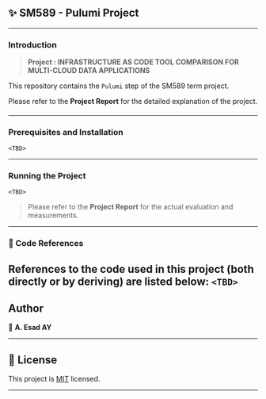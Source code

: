 ## ✨ SM589 - Pulumi Project
---

### Introduction

> **Project : INFRASTRUCTURE AS CODE TOOL COMPARISON FOR MULTI-CLOUD DATA APPLICATIONS**

This repository contains the `Pulumi` step of the SM589 term project.

Please refer to the **Project Report** for the detailed explanation of the project.

#### 
---

### Prerequisites and Installation
`<TBD>`

---

### Running the Project
`<TBD>`
> Please refer to the **Project Report** for the actual evaluation and measurements.
---

### 🤝 Code References

References to the code used in this project (both directly or by deriving) are listed below:
`<TBD>`
---

## Author

👤 **A. Esad AY**

---

## 📝 License

This project is [MIT](https://github.com/esaday/SM589-Pulumi/blob/master/LICENSE) licensed.

---
